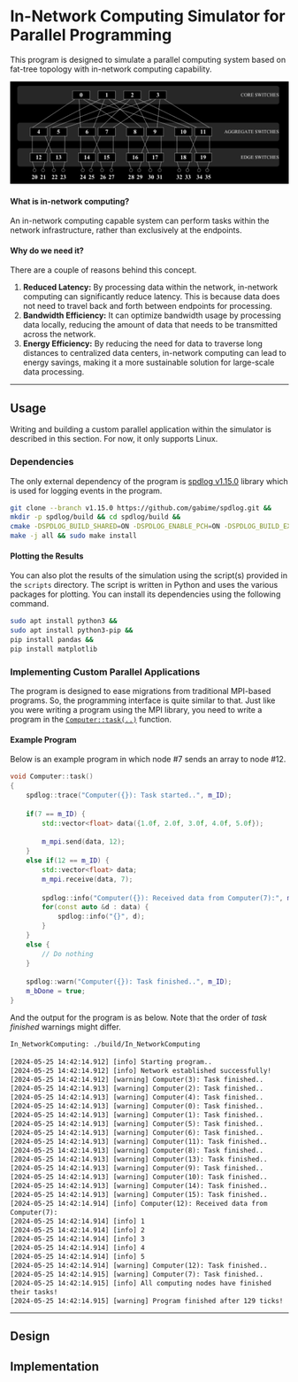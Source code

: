 # In-Network Computing Simulator for Parallel Programming
This program is designed to simulate a parallel computing system based on fat-tree topology with in-network computing capability.

![Fat Tree](docs/figures/FatTree.png "Fat Tree")

#### What is in-network computing?
An in-network computing capable system can perform tasks within the network infrastructure, rather than exclusively at the endpoints.

#### Why do we need it?
There are a couple of reasons behind this concept.
1. **Reduced Latency:** By processing data within the network, in-network computing can significantly reduce latency. This is because data does not need to travel back and forth between endpoints for processing.
2. **Bandwidth Efficiency:** It can optimize bandwidth usage by processing data locally, reducing the amount of data that needs to be transmitted across the network.
3. **Energy Efficiency:** By reducing the need for data to traverse long distances to centralized data centers, in-network computing can lead to energy savings, making it a more sustainable solution for large-scale data processing.

---
## Usage
Writing and building a custom parallel application within the simulator is described in this section. For now, it only supports Linux.

### Dependencies
The only external dependency of the program is [spdlog v1.15.0](https://github.com/gabime/spdlog/tree/v1.15.0) library which is used for logging events in the program.

```Bash
git clone --branch v1.15.0 https://github.com/gabime/spdlog.git &&
mkdir -p spdlog/build && cd spdlog/build &&
cmake -DSPDLOG_BUILD_SHARED=ON -DSPDLOG_ENABLE_PCH=ON -DSPDLOG_BUILD_EXAMPLE=OFF -DSPDLOG_INSTALL=ON -DSPDLOG_USE_STD_FORMAT=OFF .. &&
make -j all && sudo make install
```

#### Plotting the Results
You can also plot the results of the simulation using the script(s) provided in the `scripts` directory. The script is written in Python and uses the various packages for plotting. You can install its dependencies using the following command.

```Bash
sudo apt install python3 &&
sudo apt install python3-pip &&
pip install pandas &&
pip install matplotlib
```

### Implementing Custom Parallel Applications
The program is designed to ease migrations from traditional MPI-based programs. So, the programming interface is quite similar to that.
Just like you were writing a program using the MPI library, you need to write a program in the [`Computer::task(..)`](source/Computer.cpp) function.

#### Example Program
Below is an example program in which node #7 sends an array to node #12.

```C++
void Computer::task()
{
    spdlog::trace("Computer({}): Task started..", m_ID);

    if(7 == m_ID) {
        std::vector<float> data({1.0f, 2.0f, 3.0f, 4.0f, 5.0f});

        m_mpi.send(data, 12);
    }
    else if(12 == m_ID) {
        std::vector<float> data;
        m_mpi.receive(data, 7);

        spdlog::info("Computer({}): Received data from Computer(7):", m_ID);
        for(const auto &d : data) {
            spdlog::info("{}", d);
        }
    }
    else {
        // Do nothing
    }

    spdlog::warn("Computer({}): Task finished..", m_ID);
    m_bDone = true;
}
```

And the output for the program is as below. Note that the order of _task finished_ warnings might differ.

```shell
In_NetworkComputing: ./build/In_NetworkComputing

[2024-05-25 14:42:14.912] [info] Starting program..
[2024-05-25 14:42:14.912] [info] Network established successfully!
[2024-05-25 14:42:14.912] [warning] Computer(3): Task finished..
[2024-05-25 14:42:14.913] [warning] Computer(2): Task finished..
[2024-05-25 14:42:14.913] [warning] Computer(4): Task finished..
[2024-05-25 14:42:14.913] [warning] Computer(0): Task finished..
[2024-05-25 14:42:14.913] [warning] Computer(1): Task finished..
[2024-05-25 14:42:14.913] [warning] Computer(5): Task finished..
[2024-05-25 14:42:14.913] [warning] Computer(6): Task finished..
[2024-05-25 14:42:14.913] [warning] Computer(11): Task finished..
[2024-05-25 14:42:14.913] [warning] Computer(8): Task finished..
[2024-05-25 14:42:14.913] [warning] Computer(13): Task finished..
[2024-05-25 14:42:14.913] [warning] Computer(9): Task finished..
[2024-05-25 14:42:14.913] [warning] Computer(10): Task finished..
[2024-05-25 14:42:14.913] [warning] Computer(14): Task finished..
[2024-05-25 14:42:14.913] [warning] Computer(15): Task finished..
[2024-05-25 14:42:14.914] [info] Computer(12): Received data from Computer(7):
[2024-05-25 14:42:14.914] [info] 1
[2024-05-25 14:42:14.914] [info] 2
[2024-05-25 14:42:14.914] [info] 3
[2024-05-25 14:42:14.914] [info] 4
[2024-05-25 14:42:14.914] [info] 5
[2024-05-25 14:42:14.914] [warning] Computer(12): Task finished..
[2024-05-25 14:42:14.915] [warning] Computer(7): Task finished..
[2024-05-25 14:42:14.915] [info] All computing nodes have finished their tasks!
[2024-05-25 14:42:14.915] [warning] Program finished after 129 ticks!
```

---
## Design


## Implementation

